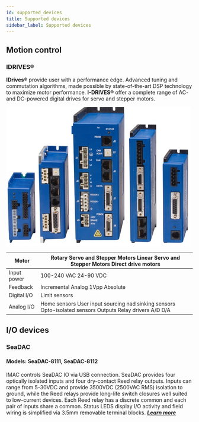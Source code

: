 ```yaml
---
id: supported_devices
title: Supported devices
sidebar_label: Supported devices
---
```


## Motion control

### IDRIVES®

**IDrives®** provide user with a performance edge. Advanced tuning and commutation algorithms, made possible by state-of-the-art DSP technology to maximize motor performance. **I-DRIVES®** offer a complete range of AC- and DC-powered digital drives for servo and stepper motors.

![Amplifiers](/assets/group_of_amps.jpg "Amplifiers")

| Motor   | Rotary Servo and Stepper Motors Linear Servo and Stepper Motors Direct drive motors |
| ------- | ------------------------------------------------------------------------------------------- |
| Input power | 100-240 VAC 24-90 VDC |
| Feedback | Incremental Analog 1Vpp Absolute |
| Digital I/O | Limit sensors |
| Analog I/O | Home sensors User input sourcing nad sinking sensors Opto-isolated sensors Outputs Relay drivers A/D D/A |

## I/O devices

### SeaDAC

#### Models: SeaDAC-8111, SeaDAC-8112

IMAC controls SeaDAC IO via USB connection. SeaDAC provides four optically isolated inputs and four dry-contact Reed relay outputs. Inputs can range from 5-30VDC and provide 3500VDC (2500VAC RMS) isolation to ground, while the Reed relays provide long-life switch closures well suited to low-current devices. Each Reed relay has a discrete common and each pair of inputs share a common. Status LEDS display I/O activity and field wiring is simplified via 3.5mm removable terminal blocks. ***[Learn more](https://www.sealevel.com/product/8111-usb-to-4-optically-isolated-inputs-4-reed-relay-digital-interface-adapter/)***